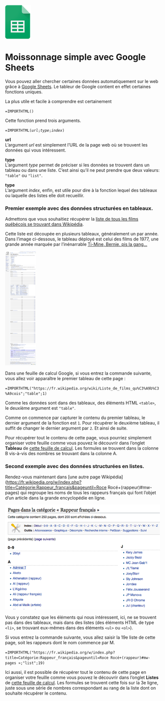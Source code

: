 ![](assets/logoGSheets.png)

# Moissonnage simple avec Google Sheets

Vous pouvez aller chercher certaines données automatiquement sur le web grâce à [Google Sheets](https://docs.google.com/spreadsheets). Le tableur de Google contient en effet certaines fonctions uniques.

La plus utile et facile à comprendre est certainement

`=IMPORTHTML()`

Cette fonction prend trois arguments.

<code>=IMPORTHTML(<i>url</i>;<i>type</i>;<i>index</i>)</code>

**url**<br>
L’argument *url* est simplement l’URL de la page web où se trouvent les données qui vous intéressent.

**type**<br>
L’argument *type* permet de préciser si les données se trouvent dans un tableau ou dans une liste. C’est ainsi qu’il ne peut prendre que deux valeurs: `"table"` ou `"list"`.

**type**<br>
L’argument *index*, enfin, est utile pour dire à la fonction lequel des tableaux ou laquelle des listes elle doit recueillir.

### Premier exemple avec des données structurées en tableaux.

Admettons que vous souhaitiez récupérer la [liste de tous les films québécois se trouvant dans Wikipédia](https://fr.wikipedia.org/wiki/Liste_de_films_québécois).

Cette liste est découpée en plusieurs tableaux, généralement un par année. Dans l’image ci-dessous, le tableau déployé est celui des films de 1977, une grande année marquée par l’inénarrable [Ti-Mine, Bernie, pis la gang…](https://fr.wikipedia.org/wiki/Ti-Mine,_Bernie_pis_la_gang...)

<a href="assets/wikiFilmsQuebec.png" target="_blank"><img src="assets/wikiFilmsQuebec.png" width="20%"></a>

Dans une feuille de calcul Google, si vous entrez la commande suivante, vous allez voir apparaître le premier tableau de cette page :

`=IMPORTHTML("https://fr.wikipedia.org/wiki/Liste_de_films_qu%C3%A9b%C3%A9cois";"table";1)`

Comme les données sont dans des tableaux, des éléments HTML `<table>`, le deuxième argument est `"table"`.

Comme on commence par capturer le contenu du premier tableau, le dernier argument de la fonction est `1`. Pour récupérer le deuxième tableau, il suffit de changer le dernier argument par `2`. Et ainsi de suite.

Pour récupérer tout le contenu de cette page, vous pourriez simplement organiser votre feuille comme vous pouvez le découvrir dans l’onglet **Tableau** de [cette feuille de calcul](https://docs.google.com/spreadsheets/d/1rJkZFFvIony2JCkVbBad8dacvP7MOc8zSjaAhWIRgWM/edit#gid=0). Les formules se trouvent dans la colonne B vis-à-vis des nombres se trouvant dans la colonne A.

### Second exemple avec des données structurées en listes.

Rendez-vous maintenant dans [une autre page Wikipédia](https://fr.wikipedia.org/w/index.php?title=Catégorie:Rappeur_français&pageuntil=Roce
Rocé+(rappeur)#mw-pages) qui regroupe les noms de tous les rappeurs français qui font l’objet d’un article dans la grande encyclopédie en ligne.

![](assets/rappeurs.png)

Vous y constatez que les éléments qui nous intéressent, ici, ne se trouvent pas dans des tableaux, mais dans des listes (des éléments HTML de type `<li>`, se trouvant eux-mêmes dans des éléments `<ul>` ou `<ol>`).

Si vous entrez la commande suivante, vous allez saisir la 19e liste de cette page, soit les rappeurs dont le nom commence par M.

`=IMPORTHTML("https://fr.wikipedia.org/w/index.php?title=Catégorie:Rappeur_français&pageuntil=Roce
Rocé+(rappeur)#mw-pages »;"list";19)`

Ici aussi, il est possible de récupérer tout le contenu de cette page en organiser votre feuille comme vous pouvez le découvrir dans l’onglet **Listes** de [cette feuille de calcul](https://docs.google.com/spreadsheets/d/1rJkZFFvIony2JCkVbBad8dacvP7MOc8zSjaAhWIRgWM/edit#gid=0). Les formules se trouvent cette fois sur la 3e ligne, juste sous une série de nombres correspondant au rang de la liste dont on souhaite récupérer le contenu.